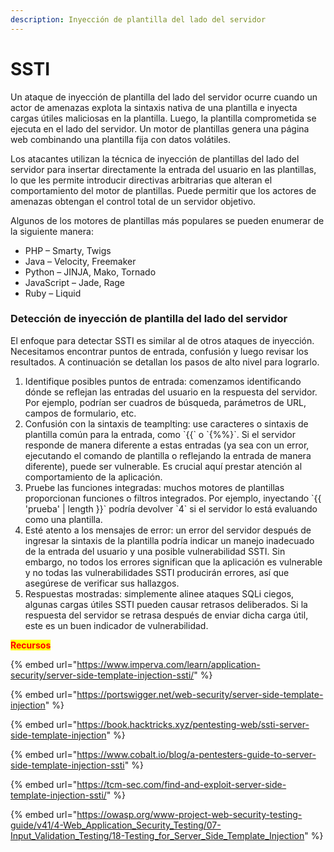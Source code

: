 ```yaml
---
description: Inyección de plantilla del lado del servidor
---
```


# SSTI

Un ataque de inyección de plantilla del lado del servidor  ocurre cuando un actor de amenazas explota la sintaxis nativa de una plantilla e inyecta cargas útiles maliciosas en la plantilla. Luego, la plantilla comprometida se ejecuta en el lado del servidor. Un motor de plantillas genera una página web combinando una plantilla fija con datos volátiles.&#x20;

Los atacantes utilizan la técnica de inyección de plantillas del lado del servidor para insertar directamente la entrada del usuario en las plantillas, lo que les permite introducir directivas arbitrarias que alteran el comportamiento del motor de plantillas. Puede permitir que los actores de amenazas obtengan el control total de un servidor objetivo.

Algunos de los motores de plantillas más populares se pueden enumerar de la siguiente manera:

* PHP – Smarty, Twigs
* Java – Velocity, Freemaker
* Python – JINJA, Mako, Tornado
* JavaScript – Jade, Rage
* Ruby – Liquid

### Detección de inyección de plantilla del lado del servidor

El enfoque para detectar SSTI es similar al de otros ataques de inyección. Necesitamos encontrar puntos de entrada, confusión y luego revisar los resultados. A continuación se detallan los pasos de alto nivel para lograrlo.

1. Identifique posibles puntos de entrada: comenzamos identificando dónde se reflejan las entradas del usuario en la respuesta del servidor. Por ejemplo, podrían ser cuadros de búsqueda, parámetros de URL, campos de formulario, etc.
2. Confusión con la sintaxis de teamplting: use caracteres o sintaxis de plantilla común para la entrada, como \`\{{\` o \`\{%%\}\`. Si el servidor responde de manera diferente a estas entradas (ya sea con un error, ejecutando el comando de plantilla o reflejando la entrada de manera diferente), puede ser vulnerable. Es crucial aquí prestar atención al comportamiento de la aplicación.
3. Pruebe las funciones integradas: muchos motores de plantillas proporcionan funciones o filtros integrados. Por ejemplo, inyectando \`\{{ 'prueba' | length \}}\` podría devolver \`4\` si el servidor lo está evaluando como una plantilla.
4. Esté atento a los mensajes de error: un error del servidor después de ingresar la sintaxis de la plantilla podría indicar un manejo inadecuado de la entrada del usuario y una posible vulnerabilidad SSTI. Sin embargo, no todos los errores significan que la aplicación es vulnerable y no todas las vulnerabilidades SSTI producirán errores, así que asegúrese de verificar sus hallazgos.
5. Respuestas mostradas: simplemente alinee ataques SQLi ciegos, algunas cargas útiles SSTI pueden causar retrasos deliberados. Si la respuesta del servidor se retrasa después de enviar dicha carga útil, este es un buen indicador de vulnerabilidad.

<mark style="color:red;">**Recursos**</mark>

{% embed url="https://www.imperva.com/learn/application-security/server-side-template-injection-ssti/" %}

{% embed url="https://portswigger.net/web-security/server-side-template-injection" %}

{% embed url="https://book.hacktricks.xyz/pentesting-web/ssti-server-side-template-injection" %}

{% embed url="https://www.cobalt.io/blog/a-pentesters-guide-to-server-side-template-injection-ssti" %}

{% embed url="https://tcm-sec.com/find-and-exploit-server-side-template-injection-ssti/" %}

{% embed url="https://owasp.org/www-project-web-security-testing-guide/v41/4-Web_Application_Security_Testing/07-Input_Validation_Testing/18-Testing_for_Server_Side_Template_Injection" %}
